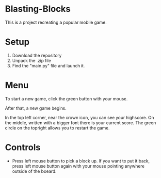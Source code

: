 # Blasting-Blocks
This is a project recreating a popular mobile game. 

# Setup
  1. Download the repository
  2. Unpack the .zip file
  3. Find the "main.py" file and launch it.

# Menu
To start a new game, click the green button with your mouse.

After that, a new game begins.

In the top left corner, near the crown icon, you can see your highscore. On the middle, written with a bigger font there is your current score. The green circle on the topright allows you to restart the game.

# Controls

- Press left mouse button to pick a block up. If you want to put it back, press left mouse button again with your mouse pointing anywhere outside of the boeard.

